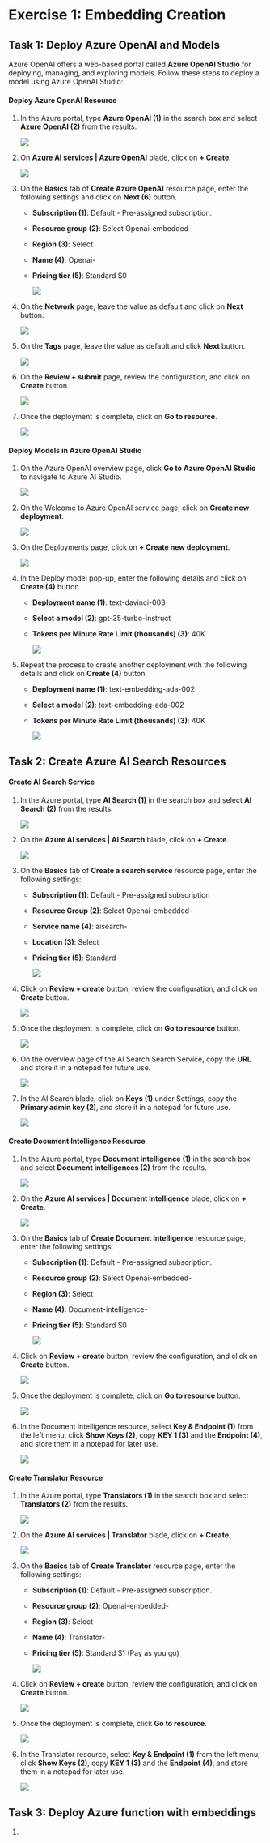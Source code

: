 # Exercise 1: Embedding Creation

## Task 1: Deploy Azure OpenAI and Models

Azure OpenAI offers a web-based portal called **Azure OpenAI Studio** for deploying, managing, and exploring models. Follow these steps to deploy a model using Azure OpenAI Studio:

#### Deploy Azure OpenAI Resource

1. In the Azure portal, type **Azure OpenAI (1)** in the search box and select **Azure OpenAI (2)** from the results.

    ![](./media/24-07-2024(31).png)

1. On **Azure AI services | Azure OpenAI** blade, click on **+ Create**.

    ![](./media/24-07-2024(1).png)

1. On the **Basics** tab of **Create Azure OpenAI** resource page, enter the following settings and click on **Next (6)** button.
   
    - **Subscription (1)**: Default - Pre-assigned subscription.
    
    - **Resource group (2)**: Select Openai-embedded-<inject key="Deployment ID" enableCopy="false"></inject>
    
    - **Region (3)**: Select **<inject key="Region" enableCopy="false" />**
    
    - **Name (4)**: Openai-<inject key="Deployment ID" enableCopy="false"></inject>
    
    - **Pricing tier (5)**: Standard S0

      ![](./media/24-07-2024(2).png)

1. On the **Network** page, leave the value as default and click on **Next** button.

    ![](./media/24-07-2024(3).png)

1. On the **Tags** page, leave the value as default and click **Next** button.

    ![](./media/24-07-2024(4).png)
  
1. On the **Review + submit** page, review the configuration, and click on **Create** button.

    ![](./media/24-07-2024(5).png)

1. Once the deployment is complete, click on **Go to resource**.    

    ![](./media/24-07-2024(6).png)

#### Deploy Models in Azure OpenAI Studio

1. On the Azure OpenAI overview page, click **Go to Azure OpenAI Studio** to navigate to Azure AI Studio.

    ![](./media/24-07-2024(7).png)

1. On the Welcome to Azure OpenAI service page, click on **Create new deployment**.

    ![](./media/24-07-2024(8).png)

1. On the Deployments page, click on **+ Create new deployment**.

    ![](./media/24-07-2024(9).png)    

1. In the Deploy model pop-up, enter the following details and click on **Create (4)** button.
    
    - **Deployment name (1)**: text-davinci-003

    - **Select a model (2)**: gpt-35-turbo-instruct
    
    - **Tokens per Minute Rate Limit (thousands) (3)**: 40K

      ![](./media/24-07-2024(10).png)

1. Repeat the process to create another deployment with the following details and click on **Create (4)** button. 

    - **Deployment name (1)**: text-embedding-ada-002

    - **Select a model (2)**: text-embedding-ada-002
    
    - **Tokens per Minute Rate Limit (thousands) (3)**: 40K

      ![](./media/24-07-2024(11).png)

## Task 2: Create Azure AI Search Resources

#### Create AI Search Service

1. In the Azure portal, type **AI Search (1)** in the search box and select **AI Search (2)** from the results.

    ![](./media/24-07-2024(12).png)


1. On the **Azure AI services | AI Search** blade, click on **+ Create**.

    ![](./media/24-07-2024(13).png)

1. On the **Basics** tab of **Create a search service** resource page, enter the following settings:
   
    - **Subscription (1)**: Default - Pre-assigned subscription
    
    - **Resource Group (2)**: Select Openai-embedded-<inject key="Deployment ID" enableCopy="false"></inject>

    - **Service name (4)**: aisearch-<inject key="Deployment ID" enableCopy="false"></inject>
    
    - **Location (3)**: Select <inject key="Region" enableCopy="false" />
    
    - **Pricing tier (5)**: Standard

      ![](./media/24-07-2024(14).png)


1. Click on **Review + create** button, review the configuration, and click on **Create** button.

     ![](./media/24-07-2024(15).png)

1. Once the deployment is complete, click on **Go to resource** button.

    ![](./media/24-07-2024(16).png)

1. On the overview page of the AI Search Search Service, copy the **URL** and store it in a notepad for future use.

    ![](./media/24-07-2024(17).png)

1. In the AI Search blade, click on **Keys (1)** under Settings, copy the **Primary admin key (2)**, and store it in a notepad for future use.

    ![](./media/24-07-2024(18).png)
    
#### Create Document Intelligence Resource

1. In the Azure portal, type **Document intelligence (1)** in the search box and select **Document intelligences (2)** from the results.

    ![](./media/24-07-2024(19).png)

1. On the **Azure AI services | Document intelligence** blade, click on **+ Create**.

    ![](./media/24-07-2024(20).png)

1. On the **Basics** tab of **Create Document Intelligence** resource page, enter the following settings:
   
    - **Subscription (1)**: Default - Pre-assigned subscription.
    
    - **Resource group (2)**: Select Openai-embedded-<inject key="Deployment ID" enableCopy="false"></inject>
    
    - **Region (3)**: Select <inject key="Region" enableCopy="false" />
    
    - **Name (4)**: Document-intelligence-<inject key="Deployment ID" enableCopy="false"></inject>
    
    - **Pricing tier (5)**: Standard S0


      ![](./media/24-07-2024(21).png)
    
    
1. Click on **Review + create** button, review the configuration, and click on **Create** button.

    ![](./media/24-07-2024(22).png)

1. Once the deployment is complete, click on **Go to resource** button.

    ![](./media/24-07-2024(23).png)

1. In the Document intelligence resource, select **Key & Endpoint (1)** from the left menu, click **Show Keys (2)**, copy **KEY 1 (3)** and the **Endpoint (4)**, and store them in a notepad for later use.

    ![](./media/24-07-2024(24).png)

#### Create Translator Resource

1. In the Azure portal, type **Translators (1)** in the search box and select **Translators (2)** from the results.

    ![](./media/24-07-2024(25).png)

1. On the **Azure AI services | Translator** blade, click on **+ Create**.

    ![](./media/24-07-2024(26).png)

1. On the **Basics** tab of **Create Translator** resource page, enter the following settings:
   
    - **Subscription (1)**: Default - Pre-assigned subscription.
    
    - **Resource group (2)**: Openai-embedded-<inject key="Deployment ID" enableCopy="false"></inject>
    
    - **Region (3)**: Select <inject key="Region" enableCopy="false" />
    
    - **Name (4)**: Translator-<inject key="Deployment ID" enableCopy="false"></inject>
    
    - **Pricing tier (5)**: Standard S1 (Pay as you go)

      ![](./media/24-07-2024(27).png)
    
    
1. Click on **Review + create** button, review the configuration, and click on **Create** button.

    ![](./media/24-07-2024(28).png)

5. Once the deployment is complete, click **Go to resource**.

    ![](./media/24-07-2024(29).png)

6. In the Translator resource, select **Key & Endpoint (1)** from the left menu, click **Show Keys (2)**, copy **KEY 1 (3)** and the **Endpoint (4)**, and store them in a notepad for later use.

    ![](./media/24-07-2024(30).png)

## Task 3: Deploy Azure function with embeddings

1. 
